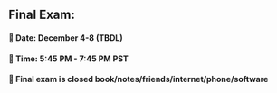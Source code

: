 ## Final Exam:

#### &#x1F34E; Date: December 4-8 (TBDL)

#### &#x1F34E; Time: 5:45 PM - 7:45 PM PST

#### &#x1F34E; Final exam is closed book/notes/friends/internet/phone/software
